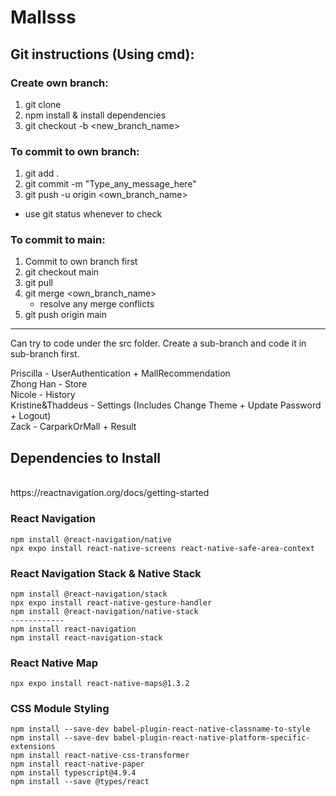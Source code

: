 # Mallsss
## Git instructions (Using cmd):
### Create own branch:
  1. git clone <git repo link>
  2. npm install & install dependencies
  3. git checkout -b <new_branch_name>

### To commit to own branch:
  1. git add .
  2. git commit -m "Type_any_message_here"
  3. git push -u origin <own_branch_name>
  - use git status whenever to check

### To commit to main:
  1. Commit to own branch first
  2. git checkout main
  3. git pull
  4. git merge <own_branch_name>
      - resolve any merge conflicts
  5. git push origin main

<hr>

  
Can try to code under the src folder. Create a sub-branch and code it in sub-branch first.

Priscilla - UserAuthentication + MallRecommendation
<br/>
Zhong Han - Store
<br/>
Nicole - History
<br/>
Kristine&Thaddeus - Settings (Includes Change Theme + Update Password + Logout)
<br/>
Zack - CarparkOrMall + Result

## Dependencies to Install
<br>
https://reactnavigation.org/docs/getting-started
<br>

### React Navigation
```
npm install @react-navigation/native
npx expo install react-native-screens react-native-safe-area-context
```

### React Navigation Stack & Native Stack
```
npm install @react-navigation/stack
npx expo install react-native-gesture-handler
npm install @react-navigation/native-stack 
------------
npm install react-navigation
npm install react-navigation-stack
```
### React Native Map
```
npx expo install react-native-maps@1.3.2
```
### CSS Module Styling
```
npm install --save-dev babel-plugin-react-native-classname-to-style
npm install --save-dev babel-plugin-react-native-platform-specific-extensions
npm install react-native-css-transformer 
npm install react-native-paper
npm install typescript@4.9.4
npm install --save @types/react


```

